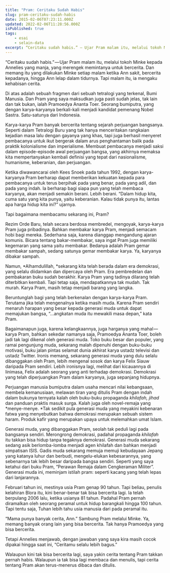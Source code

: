 ```yaml
---
title: "Pram: Ceritaku Sudah Habis"
slug: pram-ceritaku-sudah-habis
date: 2015-02-06T07:23:11.000Z
updated: 2022-02-06T11:28:56.000Z
isPublished: true
tags: 
    - esai
    - selain-data
excerpt: “Ceritaku sudah habis.” — Ujar Pram malam itu, melalui tokoh Minke kepada Annelies yang manja.
---
```


“Ceritaku sudah habis.” — Ujar Pram malam itu, melalui tokoh Minke kepada Annelies yang manja, yang merengek memintanya untuk bercerita. Dan memang itu yang dilakukan Minke setiap malam ketika Ann sakit, bercerita kepadanya, hingga Ann lelap dalam tidurnya. Tapi malam itu, ia mengaku kehabisan cerita.

Di atas adalah sebuah fragmen dari sebuah tetralogi yang terkenal, Bumi Manusia. Dan Pram yang saya maksudkan juga pasti sudah jelas, tak lain dan tak bukan, ialah Pramoedya Ananta Toer. Seorang bumiputra, yang dengan karya-karyanya berkali-kali menjadi kandidat pemenang Nobel Sastra. Satu-satunya dari Indonesia.

Karya-karya Pram banyak bercerita tentang sejarah perjuangan bangsanya. Seperti dalam Tetralogi Buru yang tak hanya menceritakan rangkaian kejadian masa lalu dengan gayanya yang khas, tapi juga berhasil menyeret pembacanya untuk ikut bergerak dalam arus penghantaman balik pada praktik kolonialisme dan imperialisme. Membuat pembacanya menjadi saksi dalam episode-episode awal perjuangan bangsa, yang akhirnya memaksa kita mempertanyakan kembali definisi yang tepat dari nasionalisme, humanisme, keberanian, dan perjuangan.

Ketika diwawancarai oleh Kees Snoek pada tahun 1992, dengan karya-karyanya Pram berharap dapat memberikan kekuatan kepada para pembacanya untuk terus berpihak pada yang benar, pada yang adil, dan pada yang indah. Ia berharap bagi siapa pun yang telah membaca karyanya, akan menjadi semakin berani. Lebih berani. “Dalam hidup kita, cuma satu yang kita punya, yaitu keberanian. Kalau tidak punya itu, lantas apa harga hidup kita ini?” ujarnya.

Tapi bagaimana membacamu sekarang ini, Pram?

Rezim Orde Baru, telah secara berdosa membredel, mengoyak, karya-karya Pram juga pribadinya. Bahkan membakar karya Pram, menjadi semacam hobi bagi mereka. Sederhana saja, karena dianggap mengandung ajaran komunis. Bicara tentang bakar-membakar, saya ingat Pram juga memiliki kegemaran yang sama yaitu membakar. Bedanya adalah Pram gemar membakar sampah, sedang satunya gemar membakar karya. Ya, karyanya dibakar sampah.

Namun, *Alhamdulillah, *sekarang kita telah berada dalam era demokrasi, yang selalu diidamkan dan dipercaya oleh Pram. Era pembredelan dan pembakaran buku sudah berakhir. Karya Pram yang tadinya dilarang telah diterbitkan kembali. Tapi tetap saja, mendapatkannya tak mudah. Tak murah. Karya Pram, masih tetap menjadi barang yang langka.

Beruntunglah bagi yang telah berkenalan dengan karya-karya Pram. Terutama jika telah mengenalnya ketika masih muda. Karena Pram sendiri menaruh harapan yang besar kepada generasi muda untuk dapat memajukan bangsa, “…angkatan muda itu mewakili masa depan,” kata Pram.

Bagaimanapun juga, karena kelangkaannya, juga harganya yang mahal — karya Pram, bahkan sekedar namanya saja, Pramoedya Ananta Toer, boleh jadi tak lagi dikenal oleh generasi muda. Toko buku besar dan populer, yang ramai pengunjung muda, sekarang malah dipenuhi dengan buku-buku motivasi, buku jalan pintas selamat dunia akhirat karya ustadz televisi dan ustadz Twitter. Ironis memang, sekarang generasi muda yang dulu selalu dibanggakan oleh Pram, lebih mengenal sosok dan karya Felix Siauw daripada Pram sendiri. Lebih ironisnya lagi, melihat dari kicauannya di linimasa, Felix adalah seorang yang anti terhadap demokrasi. Demokrasi yang telah diperjuangkan Pram dalam karyanya, juga sepanjang hidupnya.

Perjuangan manusia bumiputra dalam usaha mencari nilai kebangsaan, membela kemanusiaan, melawan tiran yang ditulis Pram dengan indah dalam bukunya ternyata kalah oleh buku-buku propaganda *khilafah, jihad* dan panduan praktis masuk surga. Kalah juga oleh novel-remaja yang *menye-menye. *Tak sedikit pula generasi muda yang meyakini kebenaran fatwa yang menyebutkan bahwa demokrasi merupakan sebuah sistem haram. Produk kafir yang merupakan upaya untuk melemahkan umat Islam.

Generasi muda, yang dibanggakan Pram, seolah tak peduli lagi pada bangsanya sendiri. Merongrong demokrasi, padahal propaganda *khilafah* itu takkan bisa hidup tanpa tegaknya demokrasi. Generasi muda sekarang sedang asik berlomba-lomba menjadi agen khilafah dan bahkan menjadi simpatisan ISIS. Gadis muda sekarang memuja memuji kebudayaan Jepang yang katanya luhur dan berbudi, mengelu-elukan kebesarannya, yang sebenarnya tak lebih besar daripada bangsa sendiri. Seperti yang saya ketahui dari buku Pram, “Perawan Remaja dalam Cengkeraman Militer”. Generasi muda ini, meminjam istilah pram: seperti kacang yang telah lepas dari lanjarannya.

Februari tahun ini, mestinya usia Pram genap 90 tahun. Tapi beliau, penulis kelahiran Blora itu, kini benar-benar tak bisa bercerita lagi. Ia telah berpulang 2006 lalu, ketika usianya 81 tahun. Padahal Pram pernah diramalkan oleh seorang peramal untuk hidup barangkali hingga 100 tahun. Tapi tentu saja, Tuhan lebih tahu usia manusia dari pada peramal itu.

“Mama punya banyak cerita, Ann.” Sambung Pram melalui Minke. Ya, memang banyak orang lain yang bisa bercerita. Tak hanya Pramoedya yang bisa bercerita.

Tetapi Annelies menjawab, dengan jawaban yang saya kira masih cocok dipakai hingga saat ini, “Ceritamu selalu lebih bagus.”

Walaupun kini tak bisa bercerita lagi, saya yakin cerita tentang Pram takkan pernah habis. Walaupun ia tak bisa lagi membaca dan menulis, tapi cerita tentang Pram akan terus-menerus dibaca dan ditulis.
